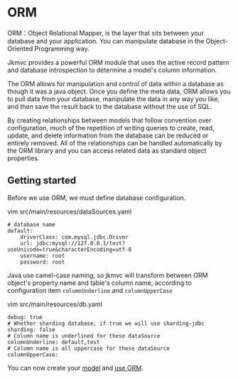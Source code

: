# ORM

ORM：Object Relational Mapper, is the layer that sits between your database and your application. You can manipulate database in the Object-Oriented Programming way.

Jkmvc provides a powerful ORM module that uses the active record pattern and database introspection to determine a model's column information. 

The ORM allows for manipulation and control of data within a database as though it was a java object. Once you define the meta data, ORM allows you to pull data from your database, manipulate the data in any way you like, and then save the result back to the database without the use of SQL. 

By creating relationships between models that follow convention over configuration, much of the repetition of writing queries to create, read, update, and delete information from the database can be reduced or entirely removed. All of the relationships can be handled automatically by the ORM library and you can access related data as standard object properties.

## Getting started

Before we use ORM, we must define database configuration.

vim src/main/resources/dataSources.yaml

```
# database name
default:
    driverClass: com.mysql.jdbc.Driver
    url: jdbc:mysql://127.0.0.1/test?useUnicode=true&characterEncoding=utf-8
    username: root
    password: root
```

Java use camel-case naming, so jkmvc will transform between ORM object's property name and table's column name, according to configuration item `columnUnderline` and `columnUpperCase`

vim src/main/resources/db.yaml

```
debug: true
# Whether sharding database, if true we will use sharding-jdbc
sharding: false
# Column name is underlined for these dataSource
columnUnderline: default,test
# Column name is all uppercase for these dataSource
columnUpperCase:
```

You can now create your [model](model.md) and [use ORM](using.md).
